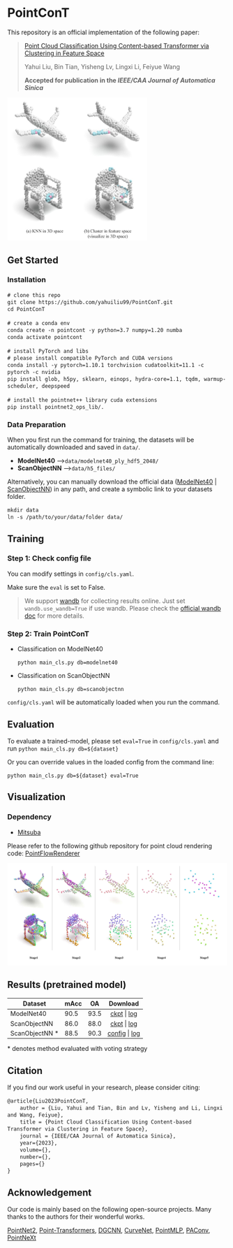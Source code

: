 <!--
 * @Date: 2022-06-18 08:26:35
 * @Author: Liu Yahui
 * @LastEditors: Liu Yahui
 * @LastEditTime: 2022-07-02 13:58:24
-->
# PointConT
This repository is an official implementation of the following paper:
> [Point Cloud Classification Using Content-based Transformer via Clustering in Feature Space](https://arxiv.org/pdf/2303.04599v1.pdf)
>
>Yahui Liu, Bin Tian, Yisheng Lv, Lingxi Li, Feiyue Wang
>
>**Accepted for publication in the *IEEE/CAA Journal of Automatica Sinica***

<img src="img/comparison.jpg" alt="conv" style="zoom: 40%;" />


## Get Started
### Installation
```
# clone this repo
git clone https://github.com/yahuiliu99/PointConT.git
cd PointConT

# create a conda env
conda create -n pointcont -y python=3.7 numpy=1.20 numba
conda activate pointcont

# install PyTorch and libs 
# please install compatible PyTorch and CUDA versions
conda install -y pytorch=1.10.1 torchvision cudatoolkit=11.1 -c pytorch -c nvidia
pip install glob, h5py, sklearn, einops, hydra-core=1.1, tqdm, warmup-scheduler, deepspeed

# install the pointnet++ library cuda extensions
pip install pointnet2_ops_lib/.
```

### Data Preparation

When you first run the command for training, the datasets will be automatically downloaded and saved in `data/`.
- **ModelNet40** -->`data/modelnet40_ply_hdf5_2048/`
- **ScanObjectNN** -->`data/h5_files/`

Alternatively, you can manually download the official data ([ModelNet40](https://shapenet.cs.stanford.edu/media/modelnet40_ply_hdf5_2048.zip) | [ScanObjectNN](https://hkust-vgd.github.io/scanobjectnn/)) in any path, and create a symbolic link to your datasets folder.
```
mkdir data
ln -s /path/to/your/data/folder data/
```

## Training
### Step 1: Check config file 
You can modify settings in `config/cls.yaml`.

Make sure the `eval` is set to False.

> We support [wandb](https://wandb.ai/site) for collecting results online. Just set `wandb.use_wandb=True` if use wandb. 
> Please check the [official wandb doc](https://docs.wandb.ai/) for more details. 

### Step 2: Train PointConT
- Classification on ModelNet40

    ```
    python main_cls.py db=modelnet40
    ```

- Classification on ScanObjectNN

    ```
    python main_cls.py db=scanobjectnn
    ```
    
`config/cls.yaml` will be automatically loaded when you run the command.


## Evaluation
To evaluate a trained-model, please set `eval=True` in `config/cls.yaml` and run `python main_cls.py db=${dataset}`

Or you can override values in the loaded config from the command line:

```
python main_cls.py db=${dataset} eval=True
```


## Visualization
### Dependency
- [Mitsuba](https://www.mitsuba-renderer.org/)

Please refer to the following github repository for point cloud rendering code: [PointFlowRenderer](https://github.com/zekunhao1995/PointFlowRenderer)

![img](img/visual.jpg)

## Results (pretrained model)

| Dataset |    mAcc  |   OA   |   Download |      
| ------- | ---- | ---- | :----: | 
| ModelNet40   |   90.5   |   93.5   |   [ckpt]() \| [log]()   |      
| ScanObjectNN    |   86.0   |   88.0   |   [ckpt]() \| [log]()   |   
| ScanObjectNN *   |   88.5   |   90.3   |   [config](config/voting_cls.yaml) \| [log]()   |      

\* denotes method evaluated with voting strategy 
## Citation

If you find our work useful in your research, please consider citing:
```
@article{Liu2023PointConT,
    author = {Liu, Yahui and Tian, Bin and Lv, Yisheng and Li, Lingxi and Wang, Feiyue},
    title = {Point Cloud Classification Using Content-based Transformer via Clustering in Feature Space},
    journal = {IEEE/CAA Journal of Automatica Sinica}, 
    year={2023},
    volume={},
    number={},
    pages={}
}
```

## Acknowledgement

Our code is mainly based on the following open-source projects. Many thanks to the authors for their wonderful works.


[PointNet2](https://github.com/erikwijmans/Pointnet2_PyTorch),  [Point-Transformers](https://github.com/qq456cvb/Point-Transformers), [DGCNN](https://github.com/AnTao97/dgcnn.pytorch), 
[CurveNet](https://github.com/tiangexiang/CurveNet), 
[PointMLP](https://github.com/ma-xu/pointMLP-pytorch), [PAConv](https://github.com/CVMI-Lab/PAConv), [PointNeXt](https://github.com/guochengqian/pointnext)


